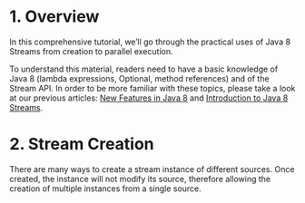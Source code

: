 # **1. Overview**

In this comprehensive tutorial, we’ll go through the practical uses of Java 8 Streams from creation to parallel execution.

To understand this material, readers need to have a basic knowledge of Java 8 (lambda expressions, Optional, method references) and of the Stream API. In order to be more familiar with these topics, please take a look at our previous articles: [New Features in Java 8](https://www.baeldung.com/java-8-new-features) and [Introduction to Java 8 Streams](https://www.baeldung.com/java-8-streams-introduction).

# **2. Stream Creation**

There are many ways to create a stream instance of different sources. Once created, the instance will not modify its source, therefore allowing the creation of multiple instances from a single source.
